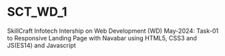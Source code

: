 # SCT_WD_1
SkillCraft Infotech Intership on Web Development (WD) May-2024: Task-01 to Responsive Landing Page with Navabar using HTML5, CSS3 and JS(ES14) and Javascript

